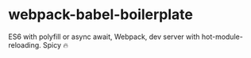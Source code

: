 # webpack-babel-boilerplate
ES6 with polyfill or async await, Webpack, dev server with hot-module-reloading. Spicy 🔥
